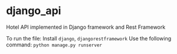 # django_api
Hotel API implemented in Django framework and Rest Framework

To run the file:
Install `django`, `djangorestframework`
Use the following command: `python manage.py runserver`
